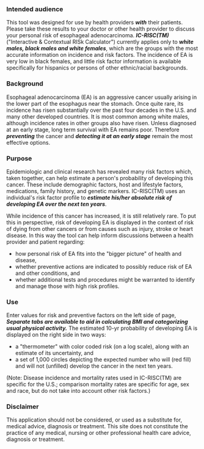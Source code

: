 
### Intended audience

This tool was designed for use by health providers __*with*__ their patients. Please take these results to your doctor or other health provider to discuss your personal risk of esophageal adenocarcinoma. __*IC\-RISC\(TM)*__ ("Interactive & Contextual RISk Calculator") currently applies only to __*white males, black males and white females*__, which are the groups with the most accurate information on incidence and risk factors. The incidence of EA is very low in black females, and little risk factor information is available specifically for hispanics or persons of other ethnic/racial backgrounds. 

### Background

Esophageal adenocarcinoma (EA) is an aggressive cancer usually arising in the lower part of the esophagus near the stomach. Once quite rare, its incidence has risen substantially over the past four decades in the U.S. and many other developed countries. It is most common among white males, although incidence rates in other groups also have risen. Unless diagnosed at an early stage, long term survival with EA remains poor. Therefore __*preventing*__ the cancer and __*detecting it at an early stage*__ remain the most effective options.

### Purpose

Epidemiologic and clinical research has revealed many risk factors which, taken together, can help estimate a person's probability of developing this cancer. These include demographic factors, host and lifestyle factors, medications, family history, and genetic markers. IC-RISC(TM) uses an individual's risk factor profile to __*estimate his/her absolute risk of developing EA over the next ten years*__. 
  
While incidence of this cancer has increased, it is still relatively rare. To put this in perspective, risk of developing EA is displayed in the context of risk of dying from other cancers or from causes such as injury, stroke or heart disease. In this way the tool can help inform discussions between a health provider and patient regarding: 
* how personal risk of EA fits into the "bigger picture" of health and disease,
* whether preventive actions are indicated to possibly reduce risk of EA and other conditions, and 
* whether additional tests and procedures might be warranted to identify and manage those with high risk profiles. 

### Use

Enter values for risk and preventive factors on the left side of page, __*Separate tabs are available to aid in calculating BMI and categorizing usual physical activity.*__ The estimated 10-yr probability of developing EA is displayed on the right side in two ways:

* a "thermometer" with color coded risk (on a log scale), along with an estimate of its uncertainty, and
* a set of 1,000 circles depicting the expected number who will (red fill) and will not (unfilled) develop the cancer in the next ten years.

(Note:  Disease incidence and mortality rates used in IC-RISC(TM) are specific for the U.S.; comparison mortality rates are specific for age, sex and race, but do not take into account other risk factors.)

### Disclaimer

This application should not be considered, or used as a substitute for, medical advice, diagnosis or treatment. This site does not constitute the practice of any medical, nursing or other professional health care advice, diagnosis or treatment. 
